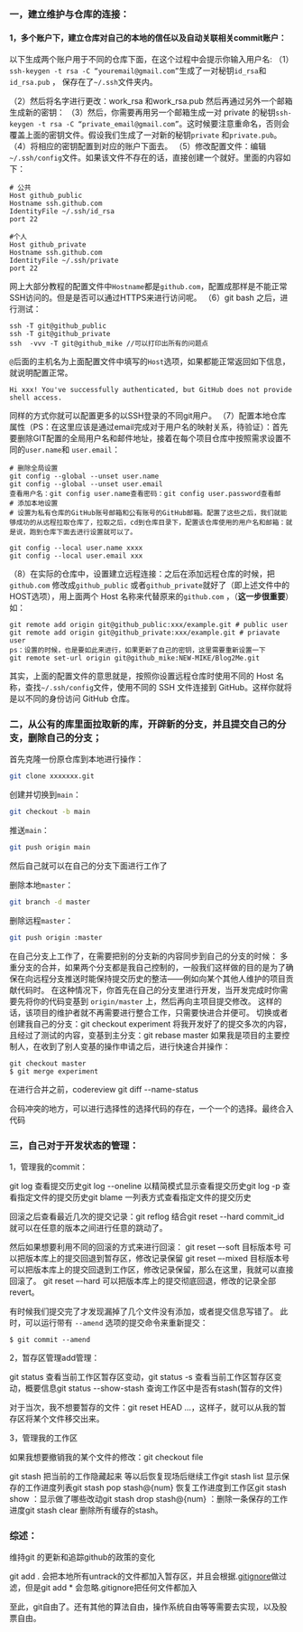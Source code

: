 ### 一，建立维护与仓库的连接：

#### 1，多个账户下，建立仓库对自己的本地的信任以及自动关联相关commit账户：

以下生成两个账户用于不同的仓库下面，在这个过程中会提示你输入用户名:
（1）`ssh-keygen -t rsa -C “youremail@gmail.com”`生成了一对秘钥`id_rsa`和`id_rsa.pub` ， 保存在了`~/.ssh`文件夹内。

（2）然后将名字进行更改：work_rsa 和work_rsa.pub 然后再通过另外一个邮箱生成新的密钥：
（3）然后，你需要再用另一个邮箱生成一对 private 的秘钥`ssh-keygen -t rsa -C “private_email@gmail.com”`。这时候要注意重命名，否则会覆盖上面的密钥文件。假设我们生成了一对新的秘钥`private` 和`private.pub`。
（4）将相应的密钥配置到对应的账户下面去。
（5）修改配置文件：编辑`~/.ssh/config`文件。如果该文件不存在的话，直接创建一个就好。里面的内容如下：

```text
# 公共
Host github_public
Hostname ssh.github.com
IdentityFile ~/.ssh/id_rsa
port 22

#个人
Host github_private
Hostname ssh.github.com
IdentityFile ~/.ssh/private
port 22
```

网上大部分教程的配置文件中`Hostname`都是`github.com`，配置成那样是不能正常SSH访问的。但是是否可以通过HTTPS来进行访问呢。
（6）git bash 之后，进行测试：

```console
ssh -T git@github_public
ssh -T git@github_private
ssh  -vvv -T git@github_mike //可以打印出所有的问题点
```

`@`后面的主机名为上面配置文件中填写的`Host`选项，如果都能正常返回如下信息，就说明配置正常。

```text
Hi xxx! You've successfully authenticated, but GitHub does not provide shell access.
```

同样的方式你就可以配置更多的以SSH登录的不同git用户。
（7）配置本地仓库属性（PS：在这里应该是通过email完成对于用户名的映射关系，待验证）：首先要删除GIT配置的全局用户名和邮件地址，接着在每个项目仓库中按照需求设置不同的`user.name`和 `user.email`：

```text
# 删除全局设置
git config --global --unset user.name
git config --global --unset user.email
查看用户名：git config user.name查看密码：git config user.password查看邮
# 添加本地设置
# 设置为私有仓库的GitHub账号邮箱和公有账号的GitHub邮箱。配置了这些之后，我们就能够成功的从远程拉取仓库了，拉取之后，cd到仓库目录下，配置该仓库使用的用户名和邮箱：就是说，跑到仓库下面去进行设置就可以了。

git config --local user.name xxxx
git config --local user.email xxx
```

（8）在实际的仓库中，设置建立远程连接：之后在添加远程仓库的时候，把`github.com` 修改成`github_public` 或者`github_private`就好了（即上述文件中的HOST选项），用上面两个 Host 名称来代替原来的`github.com` ，（**这一步很重要**）如：

```text
git remote add origin git@github_public:xxx/example.git # public user
git remote add origin git@github_private:xxx/example.git # priavate user
ps：设置的时候，也是要如此来进行，如果更新了自己的密钥，这里需要重新设置一下
git remote set-url origin git@github_mike:NEW-MIKE/Blog2Me.git
```

其实，上面的配置文件的意思就是，按照你设置远程仓库时使用不同的 Host 名称，查找`~/.ssh/config`文件，使用不同的 SSH 文件连接到 GitHub。这样你就将是以不同的身份访问 GitHub 仓库。

### 二，从公有的库里面拉取新的库，开辟新的分支，并且提交自己的分支，删除自己的分支；

首先克隆一份原仓库到本地进行操作：

```bash
git clone xxxxxxx.git
```

创建并切换到`main`：

```bash
git checkout -b main
```

推送`main`：

```bash
git push origin main
```

然后自己就可以在自己的分支下面进行工作了

删除本地`master`：

```bash
git branch -d master
```

删除远程`master`：

```bash
git push origin :master
```

在自己分支上工作了，在需要把别的分支新的内容同步到自己的分支的时候：
多重分支的合并，如果两个分支都是我自己控制的，一般我们这样做的目的是为了确保在向远程分支推送时能保持提交历史的整洁——例如向某个其他人维护的项目贡献代码时。 在这种情况下，你首先在自己的分支里进行开发，当开发完成时你需要先将你的代码变基到 `origin/master` 上，然后再向主项目提交修改。 这样的话，该项目的维护者就不再需要进行整合工作，只需要快进合并便可。
切换或者创建我自己的分支：git checkout experiment
将我开发好了的提交多次的内容，且经过了测试的内容，变基到主分支：git rebase master
如果我是项目的主要控制人，在收到了别人变基的操作申请之后，进行快速合并操作：

```console
git checkout master
$ git merge experiment
```

在进行合并之前，codereview git diff --name-status <commit> <commit>

合码冲突的地方，可以进行选择性的选择代码的存在，一个一个的选择。最终合入代码

### 三，自己对于开发状态的管理：

1，管理我的commit：

git log  查看提交历史git log --oneline 以精简模式显示查看提交历史git log -p  查看指定文件的提交历史git blame  一列表方式查看指定文件的提交历史

回滚之后查看最近几次的提交记录：git reflog 结合git reset --hard commit_id 就可以在任意的版本之间进行任意的跳动了。

然后如果想要利用不同的回滚的方式来进行回滚：
git reset –-soft 目标版本号 可以把版本库上的提交回退到暂存区，修改记录保留
git reset –-mixed 目标版本号 可以把版本库上的提交回退到工作区，修改记录保留，那么在这里，我就可以直接回滚了。
git reset –-hard  可以把版本库上的提交彻底回退，修改的记录全部revert。

有时候我们提交完了才发现漏掉了几个文件没有添加，或者提交信息写错了。 此时，可以运行带有 `--amend` 选项的提交命令来重新提交：

```console
$ git commit --amend
```

2，暂存区管理add管理：

git status  查看当前工作区暂存区变动，git status -s  查看当前工作区暂存区变动，概要信息git status  --show-stash 查询工作区中是否有stash(暂存的文件)

对于当次，我不想要暂存的文件：git reset HEAD <file>...，这样子，就可以从我的暂存区将某个文件移交出来。

3，管理我的工作区

如果我想要撤销我的某个文件的修改：git checkout file 

git stash  把当前的工作隐藏起来 等以后恢复现场后继续工作git stash list 显示保存的工作进度列表git stash pop stash@{num} 恢复工作进度到工作区git stash show ：显示做了哪些改动git stash drop stash@{num} ：删除一条保存的工作进度git stash clear 删除所有缓存的stash。

### 综述：

维持git 的更新和追踪github的政策的变化

git add . 会把本地所有untrack的文件都加入暂存区，并且会根据.[gitignore](https://so.csdn.net/so/search?q=gitignore&spm=1001.2101.3001.7020)做过滤，但是git add * 会忽略.gitignore把任何文件都加入

至此，git自由了。还有其他的算法自由，操作系统自由等等需要去实现，以及股票自由。